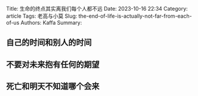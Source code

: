 Title: 生命的终点其实离我们每个人都不远
Date: 2023-10-16 22:34
Category: article
Tags: 老高与小莫
Slug: the-end-of-life-is-actually-not-far-from-each-of-us
Authors: Kaffa
Summary: 


## 自己的时间和别人的时间

## 不要对未来抱有任何的期望

## 死亡和明天不知道哪个会来
